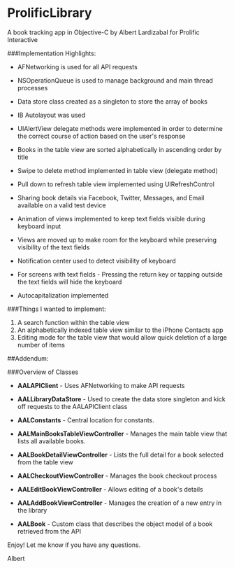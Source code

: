 ProlificLibrary
===============

A book tracking app in Objective-C by Albert Lardizabal for Prolific Interactive


###Implementation Highlights:


* AFNetworking is used for all API requests
* NSOperationQueue is used to manage background and main thread processes

* Data store class created as a singleton to store the array of books

* IB Autolayout was used

* UIAlertView delegate methods were implemented in order to determine the correct course of action based on the user's response

* Books in the table view are sorted alphabetically in ascending order by title
* Swipe to delete method implemented in table view (delegate method)
* Pull down to refresh table view implemented using UIRefreshControl

* Sharing book details via Facebook, Twitter, Messages, and Email available on a valid test device

* Animation of views implemented to keep text fields visible during keyboard input
* Views are moved up to make room for the keyboard while preserving visibility of the text fields
* Notification center used to detect visibility of keyboard

* For screens with text fields - Pressing the return key or tapping outside the text fields will hide the keyboard
* Autocapitalization implemented



###Things I wanted to implement:

1. A search function within the table view
2. An alphabetically indexed table view similar to the iPhone Contacts app
3. Editing mode for the table view that would allow quick deletion of a large number of items


##Addendum:

###Overview of Classes

* **AALAPIClient** - Uses AFNetworking to make API requests
* **AALLibraryDataStore** - Used to create the data store singleton and kick off requests to the AALAPIClient class
* **AALConstants** - Central location for constants.

* **AALMainBooksTableViewController** - Manages the main table view that lists all available books.
* **AALBookDetailViewController** - Lists the full detail for a book selected from the table view
* **AALCheckoutViewController** - Manages the book checkout process
* **AALEditBookViewController** - Allows editing of a book's details
* **AALAddBookViewController** - Manages the creation of a new entry in the library

* **AALBook** - Custom class that describes the object model of a book retrieved from the API


Enjoy!  Let me know if you have any questions.

Albert